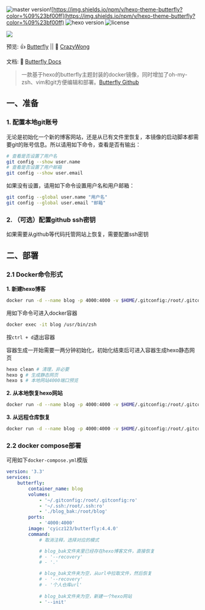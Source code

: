 ![master version](https://img.shields.io/github/package-json/v/jerryc127/hexo-theme-butterfly/master?color=%231ab1ad&label=master)![https://img.shields.io/npm/v/hexo-theme-butterfly?color=%09%23bf00ff](https://img.shields.io/npm/v/hexo-theme-butterfly?color=%09%23bf00ff)
![hexo version](https://img.shields.io/badge/hexo-5.3.0+-0e83c)
![license](https://img.shields.io/github/license/jerryc127/hexo-theme-butterfly?color=FF5531)

![](https://cdn.jsdelivr.net/gh/jerryc127/CDN@m2/img/theme-butterfly-readme.png)

预览: 👍 [Butterfly](https://butterfly.js.org/)  ||  🤞 [CrazyWong](https://crazywong.com/)

文档: 📖 [Butterfly Docs](https://butterfly.js.org/posts/21cfbf15/)
>
> 一款基于hexo的butterfly主题封装的docker镜像，同时增加了oh-my-zsh、vim和git方便编辑和部署。[Butterfly Github](https://github.com/jerryc127/hexo-theme-butterfly)
>
## 一、准备
### 1. 配置本地git账号
无论是初始化一个新的博客网站，还是从已有文件里恢复，本镜像的启动脚本都需要git的账号信息。所以请用如下命令，查看是否有输出：
```bash
# 查看是否设置了用户名
git config --show user.name
# 查看是否设置了用户邮箱
git config --show user.email
```
如果没有设置，请用如下命令设置用户名和用户邮箱：
```bash
git config --global user.name "用户名"
git config --global user.email "邮箱"
```
### 2. （可选）配置github ssh密钥
如果需要从github等代码托管网站上恢复，需要配置ssh密钥
## 二、部署
### 2.1 Docker命令形式
**1. 新建hexo博客**
```bash
docker run -d --name blog -p 4000:4000 -v $HOME/.gitconfig:/root/.gitconfig:ro -v $HOME/.ssh:/root/.ssh:ro -v 'hexo目录':/root/blog cyicz123/butterfly:4.4.0 --init
```
用如下命令可进入docker容器
```bash
docker exec -it blog /usr/bin/zsh
```
按`ctrl + d`退出容器

容器生成一开始需要一两分钟初始化，初始化结束后可进入容器生成hexo静态网页
```bash
hexo clean # 清理，非必要
hexo g # 生成静态网页
hexo s # 本地网站4000端口预览
```
**2. 从本地恢复hexo网站**
```bash
docker run -d --name blog -p 4000:4000 -v $HOME/.gitconfig:/root/.gitconfig:ro -v $HOME/.ssh:/root/.ssh:ro -v 'hexo目录':/root/blog cyicz123/butterfly:4.4.0 --recovery .
```

**3. 从远程仓库恢复**
```bash
docker run -d --name blog -p 4000:4000 -v $HOME/.gitconfig:/root/.gitconfig:ro -v $HOME/.ssh:/root/.ssh:ro -v 'hexo目录':/root/blog cyicz123/butterfly:4.4.0 --recovery 仓库url
```
### 2.2 docker compose部署
可用如下`docker-compose.yml`模版
```YAML
version: '3.3'
services:
    butterfly:
        container_name: blog
        volumes:
            - '~/.gitconfig:/root/.gitconfig:ro'
            - '~/.ssh:/root/.ssh:ro'
            - './blog_bak:/root/blog'
        ports:
            - '4000:4000'
        image: 'cyicz123/butterfly:4.4.0'
        command: 
            # 取消注释，选择对应的模式

            # blog_bak文件夹里已经存在hexo博客文件，直接恢复
            # - '--recovery'
            # - '.'

            # blog_bak文件夹为空，从url中拉取文件，然后恢复
            # - '--recovery'
            # - '个人仓库url'
            
            # blog_bak文件夹为空，新建一个hexo网站
            - '--init'
```